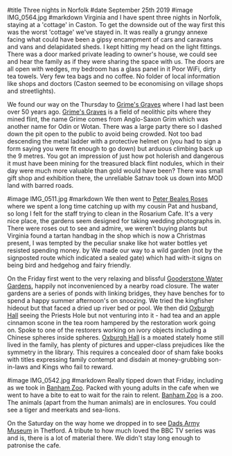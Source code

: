 #title Three nights in Norfolk
#date September 25th 2019
#image IMG_0564.jpg
#markdown
Virginia and I have spent three nights in Norfolk, staying at a 'cottage'
in Caston. To get the downside out of the way first this was the worst
'cottage' we've stayed in. It was really a grungy annexe facing what could
have been a gipsy encampment of cars and caravans and vans and delapidated sheds.
I kept hitting my head
on the light fittings. There was a door marked private leading to owner's house,
we could see and hear the family as if they were sharing the space with us.
The doors are all open with wedges, my bedroom has a glass panel in it
Poor WiFi, dirty tea towels. Very few tea bags and no coffee. No folder of
local information like shops and doctors (Caston seemed to be economising
on village shops and streetlights).

We found our way on the Thursday to [Grime's Graves](https://www.english-heritage.org.uk/visit/places/grimes-graves-prehistoric-flint-mine/) where I had last been over 50 years ago.
[Grime's Graves](https://www.english-heritage.org.uk/visit/places/grimes-graves-prehistoric-flint-mine/) is a field of neolithic pits where they mined flint, the name
Grime comes from Anglo-Saxon Grim which was another name for Odin or Wotan.
There was a large party there so I dashed down the pit open to the public to avoid
being crowded.
Not too bad descending the metal ladder with a protective helmet on
(you had to sign a form saying you were fit enough to go down) but arduous
climbing back up the 9 metres. You got an impression of just how pot holerish
and dangerous it must have been mining for the treasured black flint nodules,
which in their day were much more valuable than gold would have been?
There was small gift shop and exhibition there, the unreliable Satnav took us
down into MOD land with barred roads.

#image IMG_0511.jpg
#markdown
We then went to [Peter Beales Roses](http://www.classicroses.co.uk/) where we spent a long time catching up
with my cousin Pat and husband, so long I felt for the staff trying to clean in the
Rosarium Cafe. It's a very nice place, the gardens seem designed for taking
wedding photographs in. There were roses out to see and admire, we weren't
buying plants but Virginia found a tartan handbag in the shop which is now
a Christmas present, I was tempted by the peculiar snake like hot water bottles
yet resisted spending money. by We made our way to a wild garden (not by the signposted route
which indicated a sealed gate) which had with-it signs on being bird and
hedgehog and fairy friendly.

On the Friday first went to the very relaxing and blissful [Gooderstone Water Gardens](http://www.gooderstonewatergardens.co.uk/),
happily not inconvenienced by a nearby road closure. The water gardens are a series
of ponds with linking bridges, they have benches for to spend a happy summer afternoon's
on snoozing. We tried the kingfisher hideout but that faced a dried up river bed or pool.
We then did [Oxburgh Hall](http://www.nationaltrust.org.uk/oxburgh-hall) seeing the Priests Hole but not venturing into it - had tea
and an apple cinnamon scone in the tea room hampered by the restoration work going on.
Spoke to one of the restorers working on ivory objects including a Chinese spheres
inside spheres. [Oxburgh Hall](http://www.nationaltrust.org.uk/oxburgh-hall) is a moated stately home still lived in the family,
has plenty of pictures and upper-class prejudices like the symmetry in the library.
This requires a concealed door of sham fake books with titles expressing family contempt
and disdain at money-grubbing son-in-laws and Kings who fail to reward.

#image IMG_0542.jpg
#markdown
Really tipped down that Friday, including as we took in [Banham Zoo](http://www.banhamzoo.co.uk/). Packed with young adults
in the cafe when we went to have a bite to eat to wait for the rain to relent.
[Banham Zoo](http://www.banhamzoo.co.uk/) is a zoo. The animals (apart from the human animals) are in enclosures. You could
see a tiger and meerkats and sea-lions.

On the Saturday on the way home we dropped in to see [Dads Army Museum](http://dadsarmythetford.org.uk/) in
Thetford. A tribute to how much loved the BBC TV series was and is, there is a lot of
material there. We didn't stay long enough to patronise the cafe.
